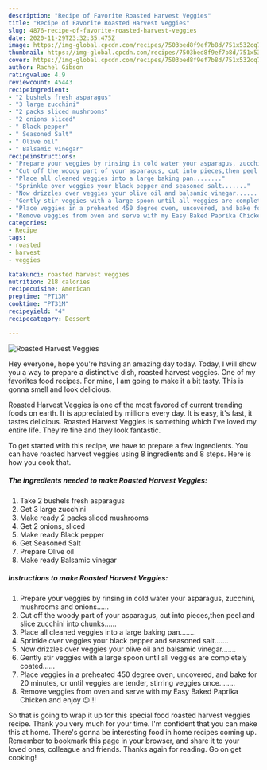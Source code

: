 ```yaml
---
description: "Recipe of Favorite Roasted Harvest Veggies"
title: "Recipe of Favorite Roasted Harvest Veggies"
slug: 4876-recipe-of-favorite-roasted-harvest-veggies
date: 2020-11-29T23:32:35.475Z
image: https://img-global.cpcdn.com/recipes/7503bed8f9ef7b8d/751x532cq70/roasted-harvest-veggies-recipe-main-photo.jpg
thumbnail: https://img-global.cpcdn.com/recipes/7503bed8f9ef7b8d/751x532cq70/roasted-harvest-veggies-recipe-main-photo.jpg
cover: https://img-global.cpcdn.com/recipes/7503bed8f9ef7b8d/751x532cq70/roasted-harvest-veggies-recipe-main-photo.jpg
author: Rachel Gibson
ratingvalue: 4.9
reviewcount: 45443
recipeingredient:
- "2 bushels fresh asparagus"
- "3 large zucchini"
- "2 packs sliced mushrooms"
- "2 onions sliced"
- " Black pepper"
- " Seasoned Salt"
- " Olive oil"
- " Balsamic vinegar"
recipeinstructions:
- "Prepare your veggies by rinsing in cold water your asparagus, zucchini, mushrooms and onions......"
- "Cut off the woody part of your asparagus, cut into pieces,then peel and slice zucchini into chunks......"
- "Place all cleaned veggies into a large baking pan........"
- "Sprinkle over veggies your black pepper and seasoned salt......."
- "Now drizzles over veggies your olive oil and balsamic vinegar......."
- "Gently stir veggies with a large spoon until all veggies are completely coated......"
- "Place veggies in a preheated 450 degree oven, uncovered, and bake for 20 minutes, or until veggies are tender, stirring veggies once........"
- "Remove veggies from oven and serve with my Easy Baked Paprika Chicken and enjoy 😉!!!"
categories:
- Recipe
tags:
- roasted
- harvest
- veggies

katakunci: roasted harvest veggies 
nutrition: 218 calories
recipecuisine: American
preptime: "PT13M"
cooktime: "PT31M"
recipeyield: "4"
recipecategory: Dessert

---
```



![Roasted Harvest Veggies](https://img-global.cpcdn.com/recipes/7503bed8f9ef7b8d/751x532cq70/roasted-harvest-veggies-recipe-main-photo.jpg)

Hey everyone, hope you're having an amazing day today. Today, I will show you a way to prepare a distinctive dish, roasted harvest veggies. One of my favorites food recipes. For mine, I am going to make it a bit tasty. This is gonna smell and look delicious.



Roasted Harvest Veggies is one of the most favored of current trending foods on earth. It is appreciated by millions every day. It is easy, it's fast, it tastes delicious. Roasted Harvest Veggies is something which I've loved my entire life. They're fine and they look fantastic.


To get started with this recipe, we have to prepare a few ingredients. You can have roasted harvest veggies using 8 ingredients and 8 steps. Here is how you cook that.

<!--inarticleads1-->

##### The ingredients needed to make Roasted Harvest Veggies:

1. Take 2 bushels fresh asparagus
1. Get 3 large zucchini
1. Make ready 2 packs sliced mushrooms
1. Get 2 onions, sliced
1. Make ready  Black pepper
1. Get  Seasoned Salt
1. Prepare  Olive oil
1. Make ready  Balsamic vinegar




<!--inarticleads2-->

##### Instructions to make Roasted Harvest Veggies:

1. Prepare your veggies by rinsing in cold water your asparagus, zucchini, mushrooms and onions......
1. Cut off the woody part of your asparagus, cut into pieces,then peel and slice zucchini into chunks......
1. Place all cleaned veggies into a large baking pan........
1. Sprinkle over veggies your black pepper and seasoned salt.......
1. Now drizzles over veggies your olive oil and balsamic vinegar.......
1. Gently stir veggies with a large spoon until all veggies are completely coated......
1. Place veggies in a preheated 450 degree oven, uncovered, and bake for 20 minutes, or until veggies are tender, stirring veggies once........
1. Remove veggies from oven and serve with my Easy Baked Paprika Chicken and enjoy 😉!!!




So that is going to wrap it up for this special food roasted harvest veggies recipe. Thank you very much for your time. I'm confident that you can make this at home. There's gonna be interesting food in home recipes coming up. Remember to bookmark this page in your browser, and share it to your loved ones, colleague and friends. Thanks again for reading. Go on get cooking!
